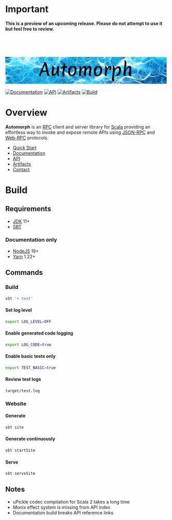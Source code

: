 <br>

# Important

**This is a preview of an upcoming release. Please do not attempt to use it but feel free to review.**

<br>
<br>
<br>

![automorph](https://github.com/martin-ockajak/automorph/raw/main/site/static/banner.jpg)

[![Documentation](https://img.shields.io/badge/Website-Documentation-blueviolet)](https://automorph.org)
[![API](https://img.shields.io/badge/Scaladoc-API-blue)](https://automorph.org/api/index.html)
[![Artifacts](https://img.shields.io/badge/Releases-Artifacts-yellow)](
https://mvnrepository.com/artifact/org.automorph/automorph)
[![Build](https://github.com/martin-ockajak/automorph/workflows/Build/badge.svg)](
https://github.com/martin-ockajak/automorph/actions/workflows/tests.yml)


# Overview

**Automorph** is an [RPC](https://en.wikipedia.org/wiki/Remote_procedure_call) client and server library for [Scala](
https://www.scala-lang.org/) providing an effortless way to invoke and expose remote APIs using [JSON-RPC](
https://www.jsonrpc.org/specification) and [Web-RPC](docs/Web-RPC.md) protocols.

* [Quick Start](docs/Quickstart.md)
* [Documentation](https://automorph.org)
* [API](https://automorph.org/api/index.html)
* [Artifacts](https://mvnrepository.com/artifact/org.automorph/automorph)
* [Contact](mailto:automorph.org@proton.me)


# Build

## Requirements

* [JDK](https://openjdk.java.net/) 11+
* [SBT](https://www.scala-sbt.org/)

### Documentation only

* [NodeJS](https://nodejs.org/) 19+
* [Yarn](https://yarnpkg.com/) 1.22+

## Commands

### Build

```bash
sbt '+ test'
```

#### Set log level

```bash
export LOG_LEVEL=OFF
```

#### Enable generated code logging

```bash
export LOG_CODE=true
```

#### Enable basic tests only

```bash
export TEST_BASIC=true
```

#### Review test logs

```
target/test.log
```

### Website

#### Generate

```bash
sbt site
```

#### Generate continuously

```bash
sbt startSite
```

#### Serve

```bash
sbt serveSite
```

## Notes

* uPickle codec compilation for Scala 2 takes a long time
* Monix effect system is missing from API index
* Documentation build breaks API reference links

